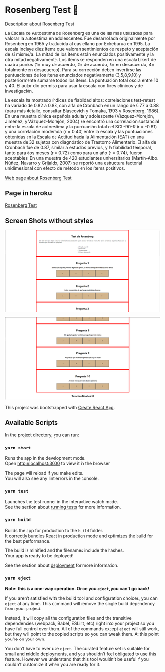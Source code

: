 # Rosenberg Test 📎

[Description](https://www.cop.es/colegiados/pv00520/escala%20rosenberg.pdf) about Rosenberg Test


La Escala de Autoestima de Rosenberg es una de las más utilizadas para valorar la autoestima en adolescentes. Fue desarrollada originalmente por Rosenberg en 1965 y traducida al castellano por Echeburua en 1995. La escala incluye diez ítems que valoran sentimientos de respeto y aceptación de sí mismo/a. La mitad de los ítems están enunciados positivamente y la otra mitad negativamente. Los ítems se responden en una escala Likert de cuatro puntos (1= muy de acuerdo, 2= de acuerdo, 3= en desacuerdo, 4= totalmente en desacuerdo). Para su corrección deben invertirse las puntuaciones de los ítems enunciados negativamente (3,5,8,9,10) y posteriormente sumarse todos los ítems. La puntuación total oscila entre 10 y 40. El autor dio permiso para usar la escala con fines clínicos y de investigación.

La escala ha mostrado índices de fiablidad altos: correlaciones test-retest ha variado de 0.82 a 0.88, con alfa de Cronbach en un rango de 0.77 a 0.88 (para más detalle, consultar Blascovich y Tomaka, 1993 y Rosenberg, 1986). En una muestra clínica española adulta y adolescente (Vázquez-Morejón, Jiménez, y Vázquez-Morejón, 2004) se encontró una correlación sustancial entre la escala de autoestima y la puntuación total del SCL-90-R (r = -0.61) y una correlación moderada (r = 0.40) entre la escala y las puntuaciones obtenidas en la Escala de Actitud hacia la Alimentación (EAT) en una muestra de 32 sujetos con diagnóstico de Trastorno Alimentario. El alfa de Cronbach fue de 0.87, similar a estudios previos, y la fiabilidad temporal, tanto para dos meses (r = 0.72) como para un año (r = 0.74), fueron aceptables. En una muestra de 420 estudiantes universitarios (Martín-Albo, Núñez, Navarro y Grijaldo, 2007) se reportó una estructura factorial unidimesional con efecto de método en los ítems positivos.

[Web page about Rosenberg Test](https://bi.cibersam.es/busqueda-de-instrumentos/ficha?Id=206)

## Page in heroku

[Rosenberg Test](https://react-web-rosenberg.herokuapp.com/)

## Screen Shots without styles

![First](./public/testScreenShot.png)

![Second](./public/testScreenShot2.png)

This project was bootstrapped with [Create React App](https://github.com/facebook/create-react-app).

## Available Scripts

In the project directory, you can run:

### `yarn start`

Runs the app in the development mode.\
Open [http://localhost:3000](http://localhost:3000) to view it in the browser.

The page will reload if you make edits.\
You will also see any lint errors in the console.

### `yarn test`

Launches the test runner in the interactive watch mode.\
See the section about [running tests](https://facebook.github.io/create-react-app/docs/running-tests) for more information.

### `yarn build`

Builds the app for production to the `build` folder.\
It correctly bundles React in production mode and optimizes the build for the best performance.

The build is minified and the filenames include the hashes.\
Your app is ready to be deployed!

See the section about [deployment](https://facebook.github.io/create-react-app/docs/deployment) for more information.

### `yarn eject`

**Note: this is a one-way operation. Once you `eject`, you can’t go back!**

If you aren’t satisfied with the build tool and configuration choices, you can `eject` at any time. This command will remove the single build dependency from your project.

Instead, it will copy all the configuration files and the transitive dependencies (webpack, Babel, ESLint, etc) right into your project so you have full control over them. All of the commands except `eject` will still work, but they will point to the copied scripts so you can tweak them. At this point you’re on your own.

You don’t have to ever use `eject`. The curated feature set is suitable for small and middle deployments, and you shouldn’t feel obligated to use this feature. However we understand that this tool wouldn’t be useful if you couldn’t customize it when you are ready for it.
